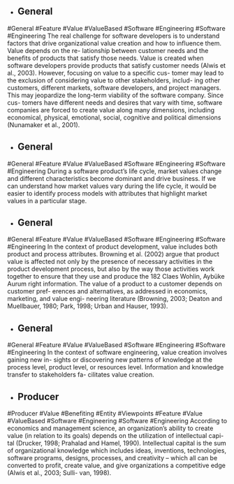 - ## General
#General #Feature #Value #ValueBased #Software #Engineering #Software #Engineering 
The real challenge for software developers is to understand factors that drive  organizational value creation and how to influence them. Value depends on the re- lationship between customer needs and the benefits of products that satisfy those  needs. Value is created when software developers provide products that satisfy  customer needs (Alwis et al., 2003). However, focusing on value to a specific cus- tomer may lead to the exclusion of considering value to other stakeholders, includ- ing other customers, different markets, software developers, and project managers.  This may jeopardize the long-term viability of the software company. Since cus- tomers have different needs and desires that vary with time, software companies  are forced to create value along many dimensions, including economical, physical,  emotional, social, cognitive and political dimensions (Nunamaker et al., 2001).

- ## General
#General #Feature #Value #ValueBased #Software #Engineering #Software #Engineering 
During a software  product’s life cycle, market values change and different characteristics become  dominant and drive business. If we can understand how market values vary during  the life cycle, it would be easier to identify process models with attributes that  highlight market values in a particular stage.

- ## General
#General #Feature #Value #ValueBased #Software #Engineering #Software #Engineering 
In the context of product development, value includes both product and process  attributes. Browning et al. (2002) argue that product value is affected not only by  the presence of necessary activities in the product development process, but also  by the way those activities work together to ensure that they use and produce the 182 Claes Wohlin, Aybüke Aurum  right information. The value of a product to a customer depends on customer pref- erences and alternatives, as addressed in economics, marketing, and value engi- neering literature (Browning, 2003; Deaton and Muellbauer, 1980; Park, 1998;  Urban and Hauser, 1993).

- ## General
#General #Feature #Value #ValueBased #Software #Engineering #Software #Engineering 
In the context of software engineering, value creation involves gaining new in- sights or discovering new patterns of knowledge at the process level, product  level, or resources level. Information and knowledge transfer to stakeholders fa- cilitates value creation.

- ## Producer
#Producer #Value #Benefiting #Entity #Viewpoints #Feature #Value #ValueBased #Software #Engineering #Software #Engineering 
According to economics and management science, an organization’s ability to  create value (in relation to its goals) depends on the utilization of intellectual capi- tal (Drucker, 1998; Prahalad and Hamel, 1990). Intellectual capital is the sum of  organizational knowledge which includes ideas, inventions, technologies, software  programs, designs, processes, and creativity – which all can be converted to profit,  create value, and give organizations a competitive edge (Alwis et al., 2003; Sulli- van, 1998).

